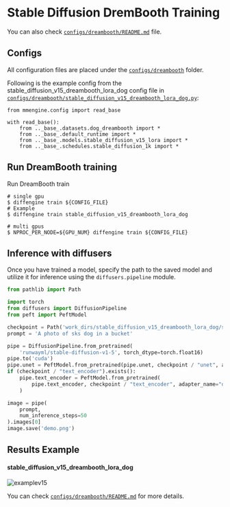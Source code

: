 # Stable Diffusion DremBooth Training

You can also check [`configs/dreambooth/README.md`](https://github.com/okotaku/diffengine/tree/main/diffengine/configs/dreambooth/README.md) file.

## Configs

All configuration files are placed under the [`configs/dreambooth`](https://github.com/okotaku/diffengine/tree/main/diffengine/configs/dreambooth/) folder.

Following is the example config from the stable_diffusion_v15_dreambooth_lora_dog config file in [`configs/dreambooth/stable_diffusion_v15_dreambooth_lora_dog.py`](https://github.com/okotaku/diffengine/tree/main/diffengine/configs/dreambooth/stable_diffusion_v15_dreambooth_lora_dog.py):

```
from mmengine.config import read_base

with read_base():
    from .._base_.datasets.dog_dreambooth import *
    from .._base_.default_runtime import *
    from .._base_.models.stable_diffusion_v15_lora import *
    from .._base_.schedules.stable_diffusion_1k import *
```

## Run DreamBooth training

Run DreamBooth train

```
# single gpu
$ diffengine train ${CONFIG_FILE}
# Example
$ diffengine train stable_diffusion_v15_dreambooth_lora_dog

# multi gpus
$ NPROC_PER_NODE=${GPU_NUM} diffengine train ${CONFIG_FILE}
```

## Inference with diffusers

Once you have trained a model, specify the path to the saved model and utilize it for inference using the `diffusers.pipeline` module.

```py
from pathlib import Path

import torch
from diffusers import DiffusionPipeline
from peft import PeftModel

checkpoint = Path('work_dirs/stable_diffusion_v15_dreambooth_lora_dog/step999')
prompt = 'A photo of sks dog in a bucket'

pipe = DiffusionPipeline.from_pretrained(
    'runwayml/stable-diffusion-v1-5', torch_dtype=torch.float16)
pipe.to('cuda')
pipe.unet = PeftModel.from_pretrained(pipe.unet, checkpoint / "unet", adapter_name="default")
if (checkpoint / "text_encoder").exists():
    pipe.text_encoder = PeftModel.from_pretrained(
        pipe.text_encoder, checkpoint / "text_encoder", adapter_name="default"
    )

image = pipe(
    prompt,
    num_inference_steps=50
).images[0]
image.save('demo.png')
```

## Results Example

#### stable_diffusion_v15_dreambooth_lora_dog

![examplev15](https://github.com/okotaku/diffengine/assets/24734142/f9c2430c-cee7-43cf-868f-35c6301dc573)

You can check [`configs/dreambooth/README.md`](https://github.com/okotaku/diffengine/tree/main/diffengine/configs/dreambooth/README.md#results-example) for more details.
